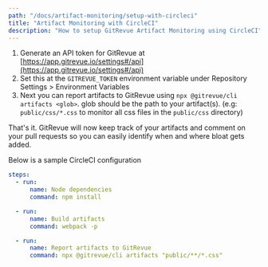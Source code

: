 ```yaml
---
path: "/docs/artifact-monitoring/setup-with-circleci"
title: "Artifact Monitoring with CircleCI"
description: "How to setup GitRevue Artifact Monitoring using CircleCI"
---
```


1. Generate an API token for GitRevue at [https://app.gitrevue.io/settings#/api](https://app.gitrevue.io/settings#/api)
1. Set this at the `GITREVUE_TOKEN` environment variable under Repository Settings > Environment Variables
1. Next you can report artifacts to GitRevue using `npx @gitrevue/cli artifacts <glob>`. glob should be the path to your artifact(s). (e.g: `public/css/*.css` to monitor all css files in the `public/css` directory)

That's it. GitRevue will now keep track of your artifacts and comment on your pull requests so you can easily identify when and where bloat gets added.

Below is a sample CircleCI configuration

```yaml
steps:
  - run:
      name: Node dependencies
      command: npm install

  - run:
      name: Build artifacts
      command: webpack -p

  - run:
      name: Report artifacts to GitRevue
      command: npx @gitrevue/cli artifacts "public/**/*.css"
```
